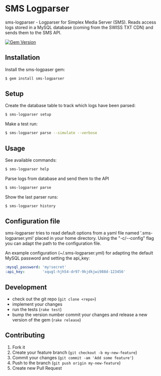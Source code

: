 # SMS Logparser

sms-logparser - Logparser for Simplex Media Server (SMS). Reads access logs stored in a MySQL database (coming from the SWISS TXT CDN) and sends them to the SMS API.

[![Gem Version](https://badge.fury.io/rb/sms-logparser.png)](http://badge.fury.io/rb/sms-logparser)

## Installation

Install the sms-logpaser gem:

```bash
$ gem install sms-logparser
```

## Setup

Create the database table to track which logs have been parsed:

```bash
$ sms-logparser setup
```

Make a test run:

```bash
$ sms-logparser parse --simulate --verbose
```

## Usage

See available commands:

```bash
$ sms-logparser help
```

Parse logs from database and send them to the API

```bash
$ sms-logparser parse
```

Show the last parser runs:

```bash
$ sms-logparser history
```

## Configuration file

sms-logparser tries to read default options from a yaml file named '.sms-logparser.yml' placed in your home directory. Using the "-c/--config" flag you can adapt the path to the configuration file.

An example configuration (~/.sms-logparser.yml) for adapting the default MySQL password and setting the api_key:

```yaml
:mysql_password: 'my!secret'
:api_key:        'xqugl-hjh54-dr97-9kjdkjwi988d-123456'
```

## Development

  - check out the git repo (`git clone <repo>`)
  - implement your changes
  - run the tests (`rake test`)
  - bump the version number commit your changes and release a new version of the gem (`rake release`)

## Contributing

1. Fork it
2. Create your feature branch (`git checkout -b my-new-feature`)
3. Commit your changes (`git commit -am 'Add some feature'`)
4. Push to the branch (`git push origin my-new-feature`)
5. Create new Pull Request
